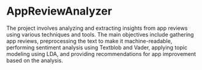 # AppReviewAnalyzer
The project involves analyzing and extracting insights from app reviews using various techniques and tools. The main objectives include gathering app reviews, preprocessing the text to make it machine-readable, performing sentiment analysis using Textblob and Vader, applying topic modeling using LDA, and providing recommendations for app improvement based on the analysis.
